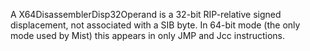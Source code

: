 A X64DisassemblerDisp32Operand is a 32-bit RIP-relative signed displacement, not associated with a SIB byte. 
In 64-bit mode (the only mode used by Mist) this appears in only JMP and Jcc instructions.

